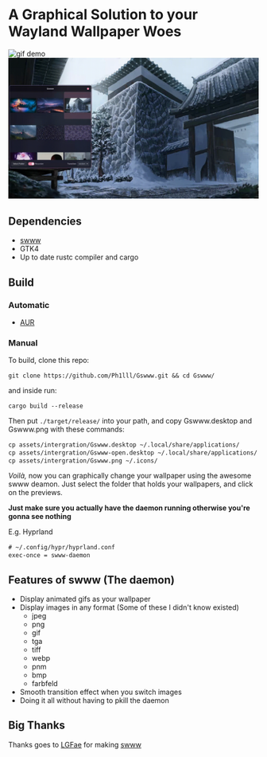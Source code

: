 # A Graphical Solution to your Wayland Wallpaper Woes

![gif demo](assets/Gif.gif)
![random demo](assets/switch.gif)

## Dependencies
+ [swww](https://github.com/LGFae/swww)
+ GTK4
+ Up to date rustc compiler and cargo

## Build
### Automatic
+ [AUR](https://aur.archlinux.org/packages/gswww-git)
### Manual
To build, clone this repo:
```
git clone https://github.com/Ph1lll/Gswww.git && cd Gswww/
```
and inside run:
```
cargo build --release
```

Then put `./target/release/`  into your path,
and copy Gswww.desktop and Gswww.png with these commands:
 ```
cp assets/intergration/Gswww.desktop ~/.local/share/applications/
cp assets/intergration/Gswww-open.desktop ~/.local/share/applications/
cp assets/intergration/Gswww.png ~/.icons/
```

*Voilà,* now you can graphically change your wallpaper using the awesome swww deamon.
Just select the folder that holds your wallpapers, and click on the previews.

**Just make sure you actually have the daemon running otherwise you're gonna see nothing**

E.g. Hyprland
```
# ~/.config/hypr/hyprland.conf
exec-once = swww-daemon
```

## Features of swww (The daemon)
+ Display animated gifs as your wallpaper
+ Display images in any format (Some of these I didn't know existed)
    + jpeg
    + png
    + gif
    + tga
    + tiff
    + webp
    + pnm
    + bmp
    + farbfeld
+ Smooth transition effect when you switch images
+ Doing it all without having to pkill the daemon

## Big Thanks
Thanks goes to [LGFae](https://github.com/LGFae) for making [swww](https://github.com/LGFae/swww)

